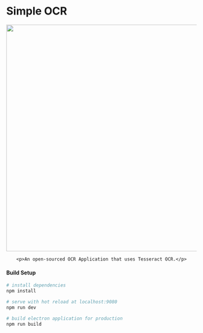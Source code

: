 # Simple OCR

<div align="center">
    <img src="https://i.imgur.com/f0U2adZ.png" width="600px">
    
    <p>An open-sourced OCR Application that uses Tesseract OCR.</p>
</div>

#### Build Setup

``` bash
# install dependencies
npm install

# serve with hot reload at localhost:9080
npm run dev

# build electron application for production
npm run build


```
